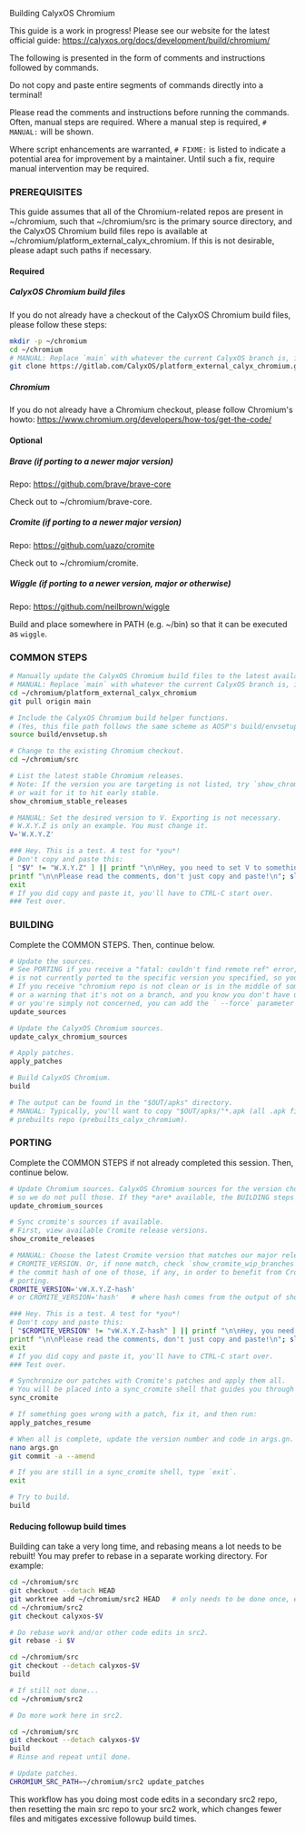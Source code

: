 Building CalyxOS Chromium

This guide is a work in progress! Please see our website for the latest official guide:
https://calyxos.org/docs/development/build/chromium/

The following is presented in the form of comments and instructions followed by commands.

Do not copy and paste entire segments of commands directly into a terminal!

Please read the comments and instructions before running the commands. Often, manual steps
are required. Where a manual step is required, `# MANUAL:` will be shown.

Where script enhancements are warranted, `# FIXME:` is listed to indicate a potential area
for improvement by a maintainer. Until such a fix, require manual intervention may be required.

### PREREQUISITES
This guide assumes that all of the Chromium-related repos are present in ~/chromium, such that
~/chromium/src is the primary source directory, and the CalyxOS Chromium build files repo is
available at ~/chromium/platform_external_calyx_chromium. If this is not desirable, please
adapt such paths if necessary.

#### Required
##### CalyxOS Chromium build files
If you do not already have a checkout of the CalyxOS Chromium build files,
please follow these steps:

```bash
mkdir -p ~/chromium
cd ~/chromium
# MANUAL: Replace `main` with whatever the current CalyxOS branch is, if not `main`.
git clone https://gitlab.com/CalyxOS/platform_external_calyx_chromium.git -b main
```

##### Chromium
If you do not already have a Chromium checkout, please follow Chromium's howto:
https://www.chromium.org/developers/how-tos/get-the-code/

#### Optional
##### Brave (if porting to a newer major version)
Repo: https://github.com/brave/brave-core

Check out to ~/chromium/brave-core.

##### Cromite (if porting to a newer major version)
Repo: https://github.com/uazo/cromite

Check out to ~/chromium/cromite.

##### Wiggle (if porting to a newer version, major or otherwise)
Repo: https://github.com/neilbrown/wiggle

Build and place somewhere in PATH (e.g. ~/bin) so that it can be executed as `wiggle`.

### COMMON STEPS
```bash
# Manually update the CalyxOS Chromium build files to the latest available version.
# MANUAL: Replace `main` with whatever the current CalyxOS branch is, if not `main`.
cd ~/chromium/platform_external_calyx_chromium
git pull origin main

# Include the CalyxOS Chromium build helper functions.
# (Yes, this file path follows the same scheme as AOSP's build/envsetup.sh, but this is ours.)
source build/envsetup.sh

# Change to the existing Chromium checkout.
cd ~/chromium/src

# List the latest stable Chromium releases.
# Note: If the version you are targeting is not listed, try `show_chromium_beta_releases`
# or wait for it to hit early stable.
show_chromium_stable_releases

# MANUAL: Set the desired version to V. Exporting is not necessary.
# W.X.Y.Z is only an example. You must change it.
V='W.X.Y.Z'

### Hey. This is a test. A test for *you*!
# Don't copy and paste this:
[ "$V" != "W.X.Y.Z" ] || printf "\n\nHey, you need to set V to something!\n"
printf "\n\nPlease read the comments, don't just copy and paste!\n"; sleep 72h; }
exit
# If you did copy and paste it, you'll have to CTRL-C start over.
### Test over.
```

### BUILDING
Complete the COMMON STEPS. Then, continue below.

```bash
# Update the sources.
# See PORTING if you receive a "fatal: couldn't find remote ref" error, as that means Chromium
# is not currently ported to the specific version you specified, so you may have some work to do.
# If you receive "chromium repo is not clean or is in the middle of something"
# or a warning that it's not on a branch, and you know you don't have uncommitted code,
# or you're simply not concerned, you can add the ` --force` parameter to the end.
update_sources

# Update the CalyxOS Chromium sources.
update_calyx_chromium_sources

# Apply patches.
apply_patches

# Build CalyxOS Chromium.
build

# The output can be found in the "$OUT/apks" directory.
# MANUAL: Typically, you'll want to copy "$OUT/apks/"*.apk (all .apk files) to the CalyxOS Chromium
# prebuilts repo (prebuilts_calyx_chromium).
```

### PORTING
Complete the COMMON STEPS if not already completed this session. Then, continue below.

```bash
# Update Chromium sources. CalyxOS Chromium sources for the version chosen are not available,
# so we do not pull those. If they *are* available, the BUILDING steps should be followed instead.
update_chromium_sources

# Sync cromite's sources if available.
# First, view available Cromite release versions.
show_cromite_releases

# MANUAL: Choose the latest Cromite version that matches our major release, and set it to
# CROMITE_VERSION. Or, if none match, check `show_cromite_wip_branches` and potentially set to
# the commit hash of one of those, if any, in order to benefit from Cromite's work-in-progress
# porting.
CROMITE_VERSION='vW.X.Y.Z-hash'
# or CROMITE_VERSION='hash'   # where hash comes from the output of show_cromite_wip_branches

### Hey. This is a test. A test for *you*!
# Don't copy and paste this:
[ "$CROMITE_VERSION" != "vW.X.Y.Z-hash" ] || printf "\n\nHey, you need to set CROMITE_VERSION to something!\n"
printf "\n\nPlease read the comments, don't just copy and paste!\n"; sleep 72h; }
exit
# If you did copy and paste it, you'll have to CTRL-C start over.
### Test over.

# Synchronize our patches with Cromite's patches and apply them all.
# You will be placed into a sync_cromite shell that guides you through what to do next.
sync_cromite

# If something goes wrong with a patch, fix it, and then run:
apply_patches_resume

# When all is complete, update the version number and code in args.gn.
nano args.gn
git commit -a --amend

# If you are still in a sync_cromite shell, type `exit`.
exit

# Try to build.
build
```

#### Reducing followup build times
Building can take a very long time, and rebasing means a lot needs to be rebuilt! You may prefer
to rebase in a separate working directory. For example:

```bash
cd ~/chromium/src
git checkout --detach HEAD
git worktree add ~/chromium/src2 HEAD   # only needs to be done once, ever
cd ~/chromium/src2
git checkout calyxos-$V

# Do rebase work and/or other code edits in src2.
git rebase -i $V

cd ~/chromium/src
git checkout --detach calyxos-$V
build

# If still not done...
cd ~/chromium/src2

# Do more work here in src2.

cd ~/chromium/src
git checkout --detach calyxos-$V
build
# Rinse and repeat until done.

# Update patches.
CHROMIUM_SRC_PATH=~/chromium/src2 update_patches
```

This workflow has you doing most code edits in a secondary src2 repo, then resetting the main
src repo to your src2 work, which changes fewer files and mitigates excessive followup build times.
